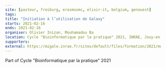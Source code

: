 ```yaml
---
site: [pasteur, freiburg, erasmusmc, elixir-it, belgium, genouest]
tags:
title: "Initiation à l’utilisation de Galaxy"
starts: 2021-02-16
ends: 2021-02-16
organiser: Olivier Inizan, Mouhamadou Ba
location: Cycle "Bioinformatique par la pratique" 2021, INRAE, Jouy-en-Josas, France
supporters:
external: https://migale.inrae.fr/sites/default/files/formation/2021/module17.pdf
---
```


Part of Cycle "Bioinformatique par la pratique" 2021